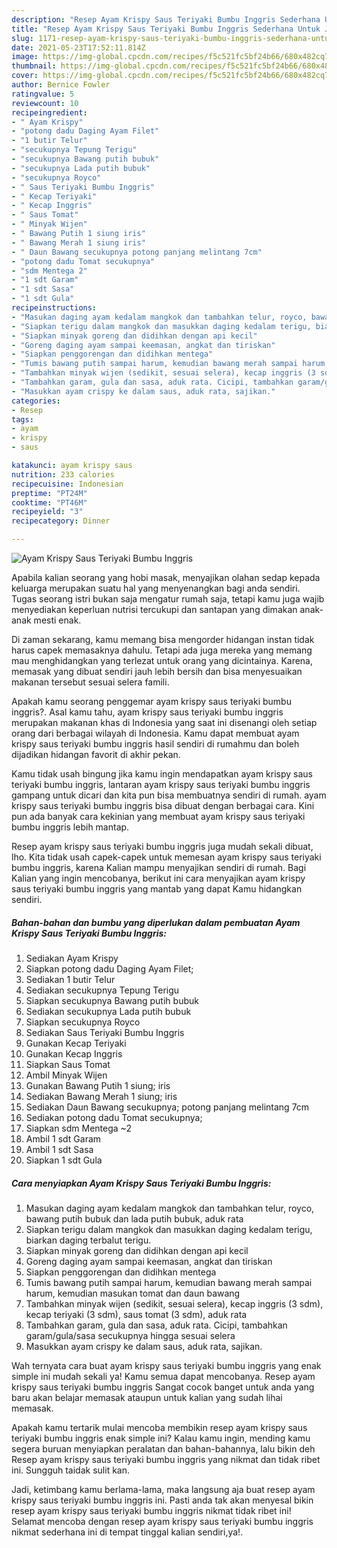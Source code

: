 ```yaml
---
description: "Resep Ayam Krispy Saus Teriyaki Bumbu Inggris Sederhana Untuk Jualan"
title: "Resep Ayam Krispy Saus Teriyaki Bumbu Inggris Sederhana Untuk Jualan"
slug: 1171-resep-ayam-krispy-saus-teriyaki-bumbu-inggris-sederhana-untuk-jualan
date: 2021-05-23T17:52:11.814Z
image: https://img-global.cpcdn.com/recipes/f5c521fc5bf24b66/680x482cq70/ayam-krispy-saus-teriyaki-bumbu-inggris-foto-resep-utama.jpg
thumbnail: https://img-global.cpcdn.com/recipes/f5c521fc5bf24b66/680x482cq70/ayam-krispy-saus-teriyaki-bumbu-inggris-foto-resep-utama.jpg
cover: https://img-global.cpcdn.com/recipes/f5c521fc5bf24b66/680x482cq70/ayam-krispy-saus-teriyaki-bumbu-inggris-foto-resep-utama.jpg
author: Bernice Fowler
ratingvalue: 5
reviewcount: 10
recipeingredient:
- " Ayam Krispy"
- "potong dadu Daging Ayam Filet"
- "1 butir Telur"
- "secukupnya Tepung Terigu"
- "secukupnya Bawang putih bubuk"
- "secukupnya Lada putih bubuk"
- "secukupnya Royco"
- " Saus Teriyaki Bumbu Inggris"
- " Kecap Teriyaki"
- " Kecap Inggris"
- " Saus Tomat"
- " Minyak Wijen"
- " Bawang Putih 1 siung iris"
- " Bawang Merah 1 siung iris"
- " Daun Bawang secukupnya potong panjang melintang 7cm"
- "potong dadu Tomat secukupnya"
- "sdm Mentega 2"
- "1 sdt Garam"
- "1 sdt Sasa"
- "1 sdt Gula"
recipeinstructions:
- "Masukan daging ayam kedalam mangkok dan tambahkan telur, royco, bawang putih bubuk dan lada putih bubuk, aduk rata"
- "Siapkan terigu dalam mangkok dan masukkan daging kedalam terigu, biarkan daging terbalut terigu."
- "Siapkan minyak goreng dan didihkan dengan api kecil"
- "Goreng daging ayam sampai keemasan, angkat dan tiriskan"
- "Siapkan penggorengan dan didihkan mentega"
- "Tumis bawang putih sampai harum, kemudian bawang merah sampai harum, kemudian masukan tomat dan daun bawang"
- "Tambahkan minyak wijen (sedikit, sesuai selera), kecap inggris (3 sdm), kecap teriyaki (3 sdm), saus tomat (3 sdm), aduk rata"
- "Tambahkan garam, gula dan sasa, aduk rata. Cicipi, tambahkan garam/gula/sasa secukupnya hingga sesuai selera"
- "Masukkan ayam crispy ke dalam saus, aduk rata, sajikan."
categories:
- Resep
tags:
- ayam
- krispy
- saus

katakunci: ayam krispy saus 
nutrition: 233 calories
recipecuisine: Indonesian
preptime: "PT24M"
cooktime: "PT46M"
recipeyield: "3"
recipecategory: Dinner

---
```



![Ayam Krispy Saus Teriyaki Bumbu Inggris](https://img-global.cpcdn.com/recipes/f5c521fc5bf24b66/680x482cq70/ayam-krispy-saus-teriyaki-bumbu-inggris-foto-resep-utama.jpg)

Apabila kalian seorang yang hobi masak, menyajikan olahan sedap kepada keluarga merupakan suatu hal yang menyenangkan bagi anda sendiri. Tugas seorang istri bukan saja mengatur rumah saja, tetapi kamu juga wajib menyediakan keperluan nutrisi tercukupi dan santapan yang dimakan anak-anak mesti enak.

Di zaman  sekarang, kamu memang bisa mengorder hidangan instan tidak harus capek memasaknya dahulu. Tetapi ada juga mereka yang memang mau menghidangkan yang terlezat untuk orang yang dicintainya. Karena, memasak yang dibuat sendiri jauh lebih bersih dan bisa menyesuaikan makanan tersebut sesuai selera famili. 



Apakah kamu seorang penggemar ayam krispy saus teriyaki bumbu inggris?. Asal kamu tahu, ayam krispy saus teriyaki bumbu inggris merupakan makanan khas di Indonesia yang saat ini disenangi oleh setiap orang dari berbagai wilayah di Indonesia. Kamu dapat membuat ayam krispy saus teriyaki bumbu inggris hasil sendiri di rumahmu dan boleh dijadikan hidangan favorit di akhir pekan.

Kamu tidak usah bingung jika kamu ingin mendapatkan ayam krispy saus teriyaki bumbu inggris, lantaran ayam krispy saus teriyaki bumbu inggris gampang untuk dicari dan kita pun bisa membuatnya sendiri di rumah. ayam krispy saus teriyaki bumbu inggris bisa dibuat dengan berbagai cara. Kini pun ada banyak cara kekinian yang membuat ayam krispy saus teriyaki bumbu inggris lebih mantap.

Resep ayam krispy saus teriyaki bumbu inggris juga mudah sekali dibuat, lho. Kita tidak usah capek-capek untuk memesan ayam krispy saus teriyaki bumbu inggris, karena Kalian mampu menyajikan sendiri di rumah. Bagi Kalian yang ingin mencobanya, berikut ini cara menyajikan ayam krispy saus teriyaki bumbu inggris yang mantab yang dapat Kamu hidangkan sendiri.

<!--inarticleads1-->

##### Bahan-bahan dan bumbu yang diperlukan dalam pembuatan Ayam Krispy Saus Teriyaki Bumbu Inggris:

1. Sediakan  Ayam Krispy
1. Siapkan potong dadu Daging Ayam Filet;
1. Sediakan 1 butir Telur
1. Sediakan secukupnya Tepung Terigu
1. Siapkan secukupnya Bawang putih bubuk
1. Sediakan secukupnya Lada putih bubuk
1. Siapkan secukupnya Royco
1. Sediakan  Saus Teriyaki Bumbu Inggris
1. Gunakan  Kecap Teriyaki
1. Gunakan  Kecap Inggris
1. Siapkan  Saus Tomat
1. Ambil  Minyak Wijen
1. Gunakan  Bawang Putih 1 siung; iris
1. Sediakan  Bawang Merah 1 siung; iris
1. Sediakan  Daun Bawang secukupnya; potong panjang melintang 7cm
1. Sediakan potong dadu Tomat secukupnya;
1. Siapkan sdm Mentega ~2
1. Ambil 1 sdt Garam
1. Ambil 1 sdt Sasa
1. Siapkan 1 sdt Gula




<!--inarticleads2-->

##### Cara menyiapkan Ayam Krispy Saus Teriyaki Bumbu Inggris:

1. Masukan daging ayam kedalam mangkok dan tambahkan telur, royco, bawang putih bubuk dan lada putih bubuk, aduk rata
1. Siapkan terigu dalam mangkok dan masukkan daging kedalam terigu, biarkan daging terbalut terigu.
1. Siapkan minyak goreng dan didihkan dengan api kecil
1. Goreng daging ayam sampai keemasan, angkat dan tiriskan
1. Siapkan penggorengan dan didihkan mentega
1. Tumis bawang putih sampai harum, kemudian bawang merah sampai harum, kemudian masukan tomat dan daun bawang
1. Tambahkan minyak wijen (sedikit, sesuai selera), kecap inggris (3 sdm), kecap teriyaki (3 sdm), saus tomat (3 sdm), aduk rata
1. Tambahkan garam, gula dan sasa, aduk rata. Cicipi, tambahkan garam/gula/sasa secukupnya hingga sesuai selera
1. Masukkan ayam crispy ke dalam saus, aduk rata, sajikan.




Wah ternyata cara buat ayam krispy saus teriyaki bumbu inggris yang enak simple ini mudah sekali ya! Kamu semua dapat mencobanya. Resep ayam krispy saus teriyaki bumbu inggris Sangat cocok banget untuk anda yang baru akan belajar memasak ataupun untuk kalian yang sudah lihai memasak.

Apakah kamu tertarik mulai mencoba membikin resep ayam krispy saus teriyaki bumbu inggris enak simple ini? Kalau kamu ingin, mending kamu segera buruan menyiapkan peralatan dan bahan-bahannya, lalu bikin deh Resep ayam krispy saus teriyaki bumbu inggris yang nikmat dan tidak ribet ini. Sungguh taidak sulit kan. 

Jadi, ketimbang kamu berlama-lama, maka langsung aja buat resep ayam krispy saus teriyaki bumbu inggris ini. Pasti anda tak akan menyesal bikin resep ayam krispy saus teriyaki bumbu inggris nikmat tidak ribet ini! Selamat mencoba dengan resep ayam krispy saus teriyaki bumbu inggris nikmat sederhana ini di tempat tinggal kalian sendiri,ya!.

